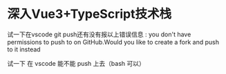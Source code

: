# 深入Vue3+TypeScript技术栈

试一下在vscode git push还有没有报以上错误信息 : you don't have permissions to push to on GitHub.Would you like to create a fork and push to it instead

试一下 在 vscode 能不能 push 上去（bash 可以）

